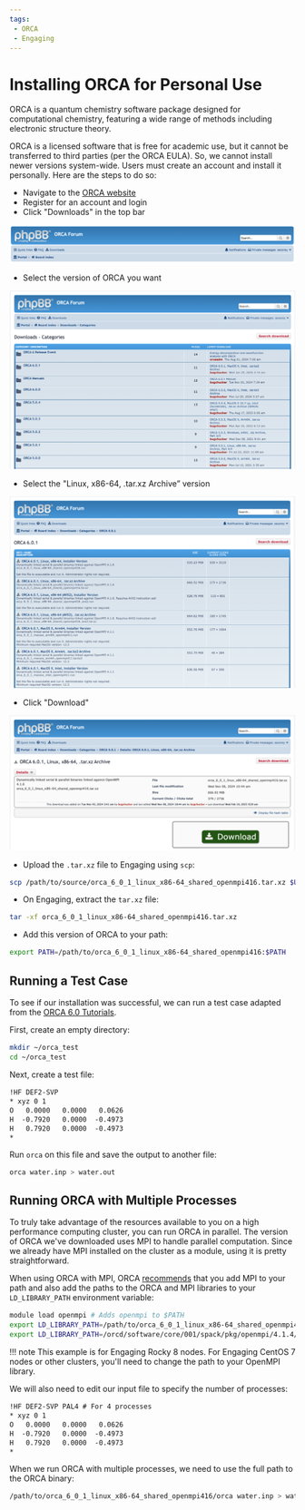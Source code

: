 ```yaml
---
tags:
 - ORCA
 - Engaging
---
```


# Installing ORCA for Personal Use

ORCA is a quantum chemistry software package designed for computational
chemistry, featuring a wide range of methods including electronic structure
theory.

ORCA is a licensed software that is free for academic use, but it cannot be
transferred to third parties (per the ORCA EULA). So, we cannot install newer
versions system-wide. Users must create an account and install it personally.
Here are the steps to do so:

- Navigate to the [ORCA website](https://orcaforum.kofo.mpg.de/app.php/portal)
- Register for an account and login
- Click "Downloads" in the top bar

![ORCA top bar](../images/orca/orca_top_bar.png)

- Select the version of ORCA you want

![ORCA versions](../images/orca/orca_versions.png)

- Select the "Linux, x86-64, .tar.xz Archive” version

![ORCA installs](../images/orca/orca_installs.png)

- Click "Download"

![ORCA download](../images/orca/orca_download.png)

- Upload the `.tar.xz` file to Engaging using `scp`:

```bash
scp /path/to/source/orca_6_0_1_linux_x86-64_shared_openmpi416.tar.xz $USER@orcd-login001.mit.edu:/path/to/destination
```

- On Engaging, extract the `tar.xz` file:

```bash
tar -xf orca_6_0_1_linux_x86-64_shared_openmpi416.tar.xz
```

- Add this version of ORCA to your path:

```bash
export PATH=/path/to/orca_6_0_1_linux_x86-64_shared_openmpi416:$PATH
```

## Running a Test Case

To see if our installation was successful, we can run a test case adapted from
the [ORCA 6.0 Tutorials](https://www.faccts.de/docs/orca/6.0/tutorials/first_steps/first_calc.html).

First, create an empty directory:

```bash
mkdir ~/orca_test
cd ~/orca_test
```

Next, create a test file:

```title="water.inp"
!HF DEF2-SVP
* xyz 0 1
O   0.0000   0.0000   0.0626
H  -0.7920   0.0000  -0.4973
H   0.7920   0.0000  -0.4973
*
```

Run `orca` on this file and save the output to another file:

```bash
orca water.inp > water.out
```

## Running ORCA with Multiple Processes

To truly take advantage of the resources available to you on a high performance
computing cluster, you can run ORCA in parallel. The version of ORCA we've
downloaded uses MPI to handle parallel computation. Since we already have MPI
installed on the cluster as a module, using it is pretty straightforward.

When using ORCA with MPI, ORCA
[recommends](https://www.faccts.de/docs/orca/6.0/manual/contents/calling.html#calling-the-program-with-multiple-processes)
that you add MPI to your path and also add the paths to the ORCA and MPI
libraries to your `LD_LIBRARY_PATH` environment variable:

```bash
module load openmpi # Adds openmpi to $PATH
export LD_LIBRARY_PATH=/path/to/orca_6_0_1_linux_x86-64_shared_openmpi416/lib:$LD_LIBRARY_PATH
export LD_LIBRARY_PATH=/orcd/software/core/001/spack/pkg/openmpi/4.1.4/zahpnmk/lib:$LD_LIBRARY_PATH
```

!!! note
    This example is for Engaging Rocky 8 nodes. For Engaging CentOS 7 nodes or
    other clusters, you'll need to change the path to your OpenMPI library.

We will also need to edit our input file to specify the number of processes:

```title="water.inp"
!HF DEF2-SVP PAL4 # For 4 processes
* xyz 0 1
O   0.0000   0.0000   0.0626
H  -0.7920   0.0000  -0.4973
H   0.7920   0.0000  -0.4973
*
```

When we run ORCA with multiple processes, we need to use the full path to the
ORCA binary:

```bash
/path/to/orca_6_0_1_linux_x86-64_shared_openmpi416/orca water.inp > water.out
```

